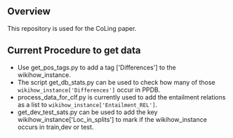 ## Overview 
This repository is used for the CoLing paper. 

## Current Procedure to get data 
- Use get_pos_tags.py to add a tag ['Differences'] to the wikihow_instance. 
- The script get_db_stats.py can be used to check how many of those ``wikihow_instance['Differences']`` occur in PPDB. 
- process_data_for_clf.py is currently used to add the entailment relations as a list to ``wikihow_instance['Entailment_REL']``. 
- get_dev_test_sats.py can be used to add the key wikihow_instance['Loc_in_splits'] to mark if the wikihow_instance occurs in train,dev or test. 

